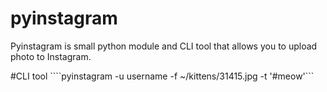 # pyinstagram
Pyinstagram is small python module and CLI tool that allows you to upload photo to Instagram.

#CLI tool
````pyinstagram -u username -f ~/kittens/31415.jpg -t '#meow'```
